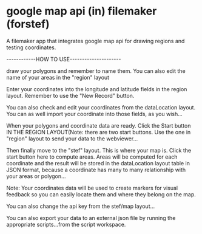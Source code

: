 # google map api (in) filemaker (forstef)
A filemaker app that integrates google map api for drawing regions and testing coordinates.

------------HOW TO USE---------------------

draw your polygons and remember to name them. You can also edit the name of your areas in the "region" layout

 Enter your coordinates into the longitude and latitude fields in the region layout. Remember to use the "New Record" button.
 
  You can also check and edit your coordinates from the dataLocation layout. You can as well import your coordinate into those fields, as you wish...
 
 When your polygons and coordinate data are ready. Click the Start button IN THE REGION LAYOUT(Note: there are two start buttons. Use the one in "region" layout to send your data to the webviewer...
 
 Then finally move to the "stef" layout. This is where your map is. Click the start button here to compute areas. Areas will be computed for each coordinate and the result will be stored in the dataLocation layout table in JSON format, because a coordinate has many to many relationship with your areas or polygon...
 
 Note: Your coordinates data will be used to create markers for visual feedback so you can easily locate them and where they belong on the map.
 
 You can also change the api key from the stef/map layout...
 
 You can also export your data to an external json file by running the appropriate scripts...from the script workspace.
